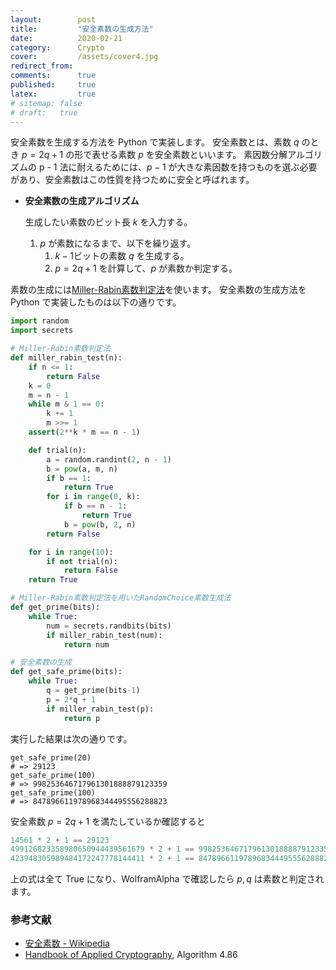 ```yaml
---
layout:        post
title:         "安全素数の生成方法"
date:          2020-02-21
category:      Crypto
cover:         /assets/cover4.jpg
redirect_from:
comments:      true
published:     true
latex:         true
# sitemap: false
# draft:   true
---
```


安全素数を生成する方法を Python で実装します。
安全素数とは、素数 $q$ のとき $p = 2q + 1$ の形で表せる素数 $p$ を安全素数といいます。
素因数分解アルゴリズムの p - 1 法に耐えるためには、$p - 1$ が大きな素因数を持つものを選ぶ必要があり、安全素数はこの性質を持つために安全と呼ばれます。

- **安全素数の生成アルゴリズム**

    生成したい素数のビット長 $k$ を入力する。

    1. $p$ が素数になるまで、以下を繰り返す。
        1. $k-1$ビットの素数 $q$ を生成する。
        2. $p = 2q + 1$ を計算して、$p$ が素数か判定する。

素数の生成には[Miller-Rabin素数判定法](/blog/crypto/miller-rabin-test)を使います。
安全素数の生成方法を Python で実装したものは以下の通りです。

```python
import random
import secrets

# Miller-Rabin素数判定法
def miller_rabin_test(n):
    if n <= 1:
        return False
    k = 0
    m = n - 1
    while m & 1 == 0:
        k += 1
        m >>= 1
    assert(2**k * m == n - 1)

    def trial(n):
        a = random.randint(2, n - 1)
        b = pow(a, m, n)
        if b == 1:
            return True
        for i in range(0, k):
            if b == n - 1:
                return True
            b = pow(b, 2, n)
        return False

    for i in range(10):
        if not trial(n):
            return False
    return True

# Miller-Rabin素数判定法を用いたRandomChoice素数生成法
def get_prime(bits):
    while True:
        num = secrets.randbits(bits)
        if miller_rabin_test(num):
            return num

# 安全素数の生成
def get_safe_prime(bits):
    while True:
        q = get_prime(bits-1)
        p = 2*q + 1
        if miller_rabin_test(p):
            return p
```

実行した結果は次の通りです。

```
get_safe_prime(20)
# => 29123
get_safe_prime(100)
# => 998253646717961301888879123359
get_safe_prime(100)
# => 847896611978968344495556288823
```

安全素数 $p = 2q + 1$ を満たしているか確認すると

```python
14561 * 2 + 1 == 29123
499126823358980650944439561679 * 2 + 1 == 998253646717961301888879123359
423948305989484172247778144411 * 2 + 1 == 847896611978968344495556288823
```

上の式は全て True になり、WolframAlpha で確認したら $p, q$ は素数と判定されます。


### 参考文献

- [安全素数 - Wikipedia](https://ja.wikipedia.org/wiki/%E5%AE%89%E5%85%A8%E7%B4%A0%E6%95%B0)
- [Handbook of Applied Cryptography](https://doc.lagout.org/network/3_Cryptography/CRC%20Press%20-%20Handbook%20of%20applied%20Cryptography.pdf), Algorithm 4.86
